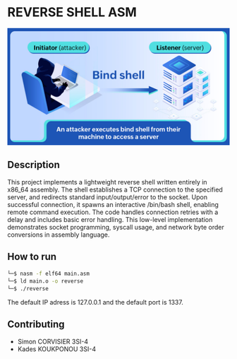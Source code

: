 # REVERSE SHELL ASM 
![Graphical Interface for Password Generator](./bind-shell-img.png)

## Description
This project implements a lightweight reverse shell written entirely in x86_64 assembly.
The shell establishes a TCP connection to the specified server, and redirects standard input/output/error to the socket. Upon successful connection, it spawns an interactive /bin/bash shell, enabling remote command execution. The code handles connection retries with a delay and includes basic error handling.
This low-level implementation demonstrates socket programming, syscall usage, and network byte order conversions in assembly language.

## How to run
```bash
└─$ nasm -f elf64 main.asm                             
└─$ ld main.o -o reverse                                   
└─$ ./reverse
```
The default IP adress is 127.0.0.1 and the default port is 1337.

## Contributing

- Simon CORVISIER 3SI-4
- Kades KOUKPONOU 3SI-4


